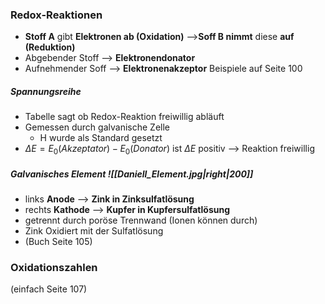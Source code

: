 ### Redox-Reaktionen 
- **Stoff A** gibt **Elektronen ab (Oxidation)** -->**Soff B nimmt** diese **auf (Reduktion)**
- Abgebender Stoff --> **Elektronendonator** 
- Aufnehmender Soff --> **Elektronenakzeptor**
Beispiele auf Seite 100
##### Spannungsreihe 
- Tabelle sagt ob Redox-Reaktion freiwillig abläuft 
- Gemessen durch galvanische Zelle
	- H wurde als Standard gesetzt
- $ΔE = E_{0}(Akzeptator) - E_{0}(Donator)$
  ist $ΔE$ positiv --> Reaktion freiwillig 

##### Galvanisches Element ![[Daniell_Element.jpg|right|200]]
- links **Anode** --> **Zink in Zinksulfatlösung**
- rechts **Kathode** --> **Kupfer in Kupfersulfatlösung**
- getrennt durch poröse Trennwand (Ionen können durch)
- Zink Oxidiert mit der Sulfatlösung
- (Buch Seite 105)


### Oxidationszahlen 
(einfach Seite 107)
